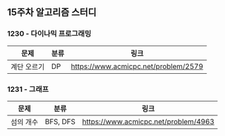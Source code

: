 ## 15주차 알고리즘 스터디


### 1230 - 다이나믹 프로그래밍

| 문제     | 분류 |링크|
|--------|----|---|
| 계단 오르기 | DP | https://www.acmicpc.net/problem/2579

### 1231 - 그래프

| 문제    | 분류       |링크|
|-------|----------|---|
| 섬의 개수 | BFS, DFS | https://www.acmicpc.net/problem/4963